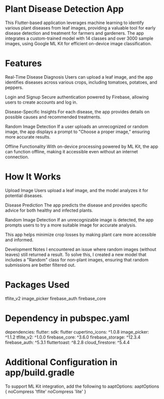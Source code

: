 # Plant Disease Detection App
This Flutter-based application leverages machine learning to identify various plant diseases from leaf images, providing a valuable tool for early disease detection and treatment for farmers and gardeners. The app integrates a custom-trained model with 14 classes and over 3000 sample images, using Google ML Kit for efficient on-device image classification.

# Features
Real-Time Disease Diagnosis
Users can upload a leaf image, and the app identifies diseases across various crops, including tomatoes, potatoes, and peppers.

Login and Signup
Secure authentication powered by Firebase, allowing users to create accounts and log in.

Disease-Specific Insights
For each disease, the app provides details on possible causes and recommended treatments.

Random Image Detection
If a user uploads an unrecognized or random image, the app displays a prompt to "Choose a proper image," ensuring more accurate results.

Offline Functionality
With on-device processing powered by ML Kit, the app can function offline, making it accessible even without an internet connection.

# How It Works

Upload Image
Users upload a leaf image, and the model analyzes it for potential diseases.

Disease Prediction
The app predicts the disease and provides specific advice for both healthy and infected plants.

Random Image Detection
If an unrecognizable image is detected, the app prompts users to try a more suitable image for accurate analysis.

This app helps minimize crop losses by making plant care more accessible and informed.

Development Notes
I encountered an issue where random images (without leaves) still returned a result. To solve this, I created a new model that includes a "Random" class for non-plant images, ensuring that random submissions are better filtered out.

# Packages Used
tflite_v2
image_picker
firebase_auth
firebase_core

# Dependency in pubspec.yaml
dependencies:
  flutter:
    sdk: flutter
  cupertino_icons: ^1.0.8
  image_picker: ^1.1.2
  tflite_v2: ^1.0.0
  firebase_core: ^3.6.0
  firebase_storage: ^12.3.4
  firebase_auth: ^5.3.1
  fluttertoast: ^8.2.8
  cloud_firestore: ^5.4.4
# Additional Configuration in app/build.gradle
To support ML Kit integration, add the following to aaptOptions:
aaptOptions {
    noCompress 'tflite'
    noCompress 'lite'
}
